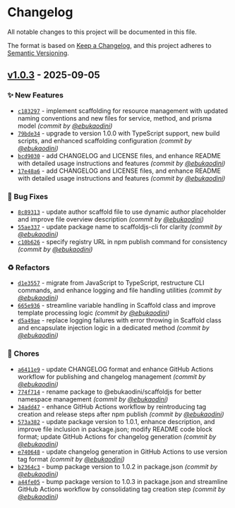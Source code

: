 # Changelog

All notable changes to this project will be documented in this file.

The format is based on [Keep a Changelog](https://keepachangelog.com/en/1.0.0/),
and this project adheres to [Semantic Versioning](https://semver.org/spec/v2.0.0.html).

## [v1.0.3] - 2025-09-05
### :sparkles: New Features
- [`c183297`](https://github.com/ebukaodini/scaffold.js/commit/c183297b180884cedc6e058f4bc66a9571fd108a) - implement scaffolding for resource management with updated naming conventions and new files for service, method, and prisma model *(commit by [@ebukaodini](https://github.com/ebukaodini))*
- [`79bde34`](https://github.com/ebukaodini/scaffold.js/commit/79bde34ffe3c836421de31f609150ab7370184ab) - upgrade to version 1.0.0 with TypeScript support, new build scripts, and enhanced scaffolding configuration *(commit by [@ebukaodini](https://github.com/ebukaodini))*
- [`bcd9030`](https://github.com/ebukaodini/scaffold.js/commit/bcd9030178f2471d13301feeb2ded0be83ad1f29) - add CHANGELOG and LICENSE files, and enhance README with detailed usage instructions and features *(commit by [@ebukaodini](https://github.com/ebukaodini))*
- [`17e48a6`](https://github.com/ebukaodini/scaffold.js/commit/17e48a6a5678fd58c29b39af60a2f4b34cd091d9) - add CHANGELOG and LICENSE files, and enhance README with detailed usage instructions and features *(commit by [@ebukaodini](https://github.com/ebukaodini))*

### :bug: Bug Fixes
- [`8c89313`](https://github.com/ebukaodini/scaffold.js/commit/8c89313d6214fbb8f124ff1efb6cdd982f137dca) - update author scaffold file to use dynamic author placeholder and improve file overview description *(commit by [@ebukaodini](https://github.com/ebukaodini))*
- [`55ae337`](https://github.com/ebukaodini/scaffold.js/commit/55ae337e48dd35ff64e45f89216521cc904c8c8b) - update package name to scaffoldjs-cli for clarity *(commit by [@ebukaodini](https://github.com/ebukaodini))*
- [`c10b626`](https://github.com/ebukaodini/scaffold.js/commit/c10b626d8482c951ee3153ff7df04a3b0e7bed52) - specify registry URL in npm publish command for consistency *(commit by [@ebukaodini](https://github.com/ebukaodini))*

### :recycle: Refactors
- [`d1e3557`](https://github.com/ebukaodini/scaffold.js/commit/d1e3557a497908c915d297d748a8a9baf6500607) - migrate from JavaScript to TypeScript, restructure CLI commands, and enhance logging and file handling utilities *(commit by [@ebukaodini](https://github.com/ebukaodini))*
- [`665e936`](https://github.com/ebukaodini/scaffold.js/commit/665e936959cf448dcaa7a47205802973b02adb41) - streamline variable handling in Scaffold class and improve template processing logic *(commit by [@ebukaodini](https://github.com/ebukaodini))*
- [`d5a49ae`](https://github.com/ebukaodini/scaffold.js/commit/d5a49aecfc3c1481eaa0f2c043033efa2838c77e) - replace logging failures with error throwing in Scaffold class and encapsulate injection logic in a dedicated method *(commit by [@ebukaodini](https://github.com/ebukaodini))*

### :wrench: Chores
- [`a6411e9`](https://github.com/ebukaodini/scaffold.js/commit/a6411e987fe19d7d94ce3a44d6d41dbe2cc2d64d) - update CHANGELOG format and enhance GitHub Actions workflow for publishing and changelog management *(commit by [@ebukaodini](https://github.com/ebukaodini))*
- [`774f714`](https://github.com/ebukaodini/scaffold.js/commit/774f71492efe59acbd85d5b0077059ef73f07d5a) - rename package to @ebukaodini/scaffoldjs for better namespace management *(commit by [@ebukaodini](https://github.com/ebukaodini))*
- [`34add47`](https://github.com/ebukaodini/scaffold.js/commit/34add477b88606fefd62226ff332c232109419fd) - enhance GitHub Actions workflow by reintroducing tag creation and release steps after npm publish *(commit by [@ebukaodini](https://github.com/ebukaodini))*
- [`573a382`](https://github.com/ebukaodini/scaffold.js/commit/573a382dc6b3e5d53f55ecb341394c803fed2918) - update package version to 1.0.1, enhance description, and improve file inclusion in package.json; modify README code block format; update GitHub Actions for changelog generation *(commit by [@ebukaodini](https://github.com/ebukaodini))*
- [`e740648`](https://github.com/ebukaodini/scaffold.js/commit/e740648d7fc2ac36d9dda67a99633c5935be5a74) - update changelog generation in GitHub Actions to use version tag format *(commit by [@ebukaodini](https://github.com/ebukaodini))*
- [`b2364c3`](https://github.com/ebukaodini/scaffold.js/commit/b2364c3c23d10c8bc51b61c8515fa0ad44b09a15) - bump package version to 1.0.2 in package.json *(commit by [@ebukaodini](https://github.com/ebukaodini))*
- [`a44fe05`](https://github.com/ebukaodini/scaffold.js/commit/a44fe054532813ff4e5795146e2a24613db6db90) - bump package version to 1.0.3 in package.json and streamline GitHub Actions workflow by consolidating tag creation step *(commit by [@ebukaodini](https://github.com/ebukaodini))*

[v1.0.3]: https://github.com/ebukaodini/scaffold.js/compare/v0.3.6...v1.0.3

